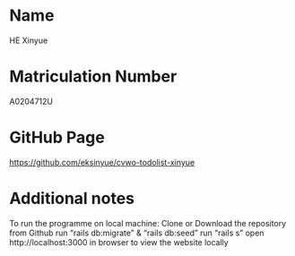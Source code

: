 # Name 
HE Xinyue

# Matriculation Number
A0204712U

# GitHub Page
https://github.com/eksinyue/cvwo-todolist-xinyue

# Additional notes

To run the programme on local machine:
Clone or Download the repository from Github
run “rails db:migrate” & “rails db:seed” 
run “rails s”
open http://localhost:3000 in browser to view the website locally

